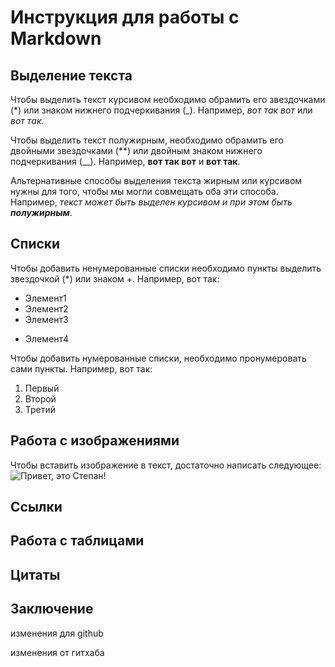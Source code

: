 # Инструкция для работы с Markdown

## Выделение текста

Чтобы выделить текст курсивом необходимо обрамить его звездочками (*) или знаком нижнего подчеркивания (_). Например, *вот так вот* или _вот так_.

Чтобы выделить текст полужирным, необходимо обрамить его двойными звездочками (**) или двойным знаком нижнего подчеркивания (__). Например, **вот так вот** и __вот так__.

Альтернативные способы выделения текста жирным или курсивом нужны для того, чтобы мы могли совмещать оба эти способа. Например, _текст может быть выделен курсивом и при этом быть **полужирным**_.

## Списки

Чтобы добавить ненумерованные списки необходимо пункты выделить звездочкой (*) или знаком +. Например, вот так:
* Элемент1
* Элемент2
* Элемент3
+ Элемент4

Чтобы добавить нумерованные списки, необходимо пронумеровать сами пункты. Например, вот так:
1. Первый
2. Второй
3. Третий

## Работа с изображениями

Чтобы вставить изображение в текст, достаточно написать следующее:
![Привет, это Степан!](20220328-kot-post.jpg)

## Ссылки

## Работа с таблицами

## Цитаты

## Заключение
изменения для github

изменения от гитхаба
